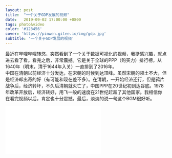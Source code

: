 ```yaml
---
layout: post
title:  "一个关于GDP发展的视频"
date:   2019-09-02 17:00:00 +0800
tags: photo&video
color: '#123456'
cover: 'https://pinwen.gitee.io/img/gdp.jpg'
subtitle: '一个关于GDP发展的视频'
---
```

最近在哔哩哔哩转悠，突然看到了一个关于数据可视化的视频，我挺感兴趣，就点进去看了看。看完之后，非常震撼。它是关于全球的PPP（购买力）排行榜，从1640年（明末，清于1644年入关）一直排到了2016年。<br>
中国在清朝以前经济十分发达，在宋朝的时候到达顶峰。虽然宋朝的领土不大，但是经济却出奇的好（有可能和现在差不多）。在清朝，一开始经济还行，但是鸦片战争后，经济转坏，不久后清朝就灭亡了，中国PPP在20世纪初到达谷底。1978年改革开放后，经济转好，用飞一般的速度在21世纪赶超了其他国家。我相信你在看完视频以后，肯定也十分震撼。最后，淡淡的说一句这个BGM很好听。<br>

<div class="bilibili">
<iframe src="//player.bilibili.com/player.html?aid=56280445&cid=98358325&page=1" scrolling="no" border="0" frameborder="no" framespacing="0" allowfullscreen="true"> </iframe>
</div>

